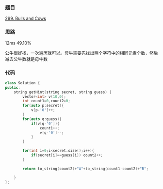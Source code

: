 ### 题目
[299. Bulls and Cows](https://leetcode-cn.com/problems/bulls-and-cows/submissions/)
### 思路
12ms 49.10%

公牛很好找，一次遍历就可以。母牛需要先找出两个字符中的相同元素个数，然后减去公牛数就是母牛数
### 代码
```c++
class Solution {
public:
    string getHint(string secret, string guess) {
        vector<int> v(10,0);
        int count1=0,count2=0;
        for(auto p:secret){
            v[p-'0']++;
        }
        for(auto q:guess){
            if(v[q-'0']){
                count1++;
                v[q-'0']--;
            }
        }
        
        for(int i=0;i<secret.size();i++){
            if(secret[i]==guess[i]) count2++;
        }
        
        return to_string(count2)+"A"+to_string(count1-count2)+"B";
        
    }
};
```
